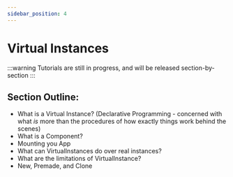 ```yaml
---
sidebar_position: 4
---
```


# Virtual Instances

:::warning
Tutorials are still in progress, and will be released section-by-section
:::

## Section Outline:
- What is a Virtual Instance? (Declarative Programming - concerned with what
_is_ more than the procedures of how exactly things work behind the scenes)
- What is a Component?
- Mounting you App
- What can VirtualInstances do over real instances?
- What are the limitations of VirtualInstance?
- New, Premade, and Clone